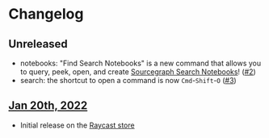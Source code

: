 # Changelog

## Unreleased

- notebooks: "Find Search Notebooks" is a new command that allows you to query, peek, open, and create [Sourcegraph Search Notebooks](https://sourcegraph.com/notebooks?tab=explore)! ([#2](https://github.com/bobheadxi/raycast-sourcegraph/pull/2))
- search: the shortcut to open a command is now `Cmd`-`Shift`-`O` ([#3](https://github.com/bobheadxi/raycast-sourcegraph/pull/3))

## [Jan 20th, 2022](https://github.com/raycast/extensions/pull/708)

- Initial release on the [Raycast store](https://www.raycast.com/bobheadxi/sourcegraph)
